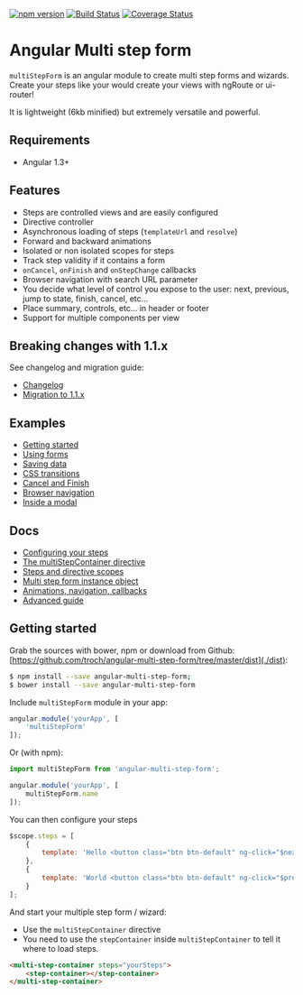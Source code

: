 [![npm version](https://badge.fury.io/js/angular-multi-step-form.svg)](https://badge.fury.io/js/angular-multi-step-form)
[![Build Status](https://travis-ci.org/troch/angular-multi-step-form.svg?branch=master)](https://travis-ci.org/troch/angular-multi-step-form)
[![Coverage Status](https://coveralls.io/repos/troch/angular-multi-step-form/badge.svg?branch=master)](https://coveralls.io/r/troch/angular-multi-step-form?branch=master)

# Angular Multi step form

`multiStepForm` is an angular module to create multi step forms and wizards. Create your steps like your would
create your views with ngRoute or ui-router!

It is lightweight (6kb minified) but extremely versatile and powerful.


## Requirements

- Angular 1.3+


## Features

- Steps are controlled views and are easily configured
- Directive controller
- Asynchronous loading of steps (`templateUrl` and `resolve`)
- Forward and backward animations
- Isolated or non isolated scopes for steps
- Track step validity if it contains a form
- `onCancel`, `onFinish` and `onStepChange` callbacks
- Browser navigation with search URL parameter
- You decide what level of control you expose to the user: next, previous, jump to state, finish, cancel, etc...
- Place summary, controls, etc... in header or footer
- Support for multiple components per view


## Breaking changes with 1.1.x

See changelog and migration guide:

- [Changelog](./CHANGELOG.md)
- [Migration to 1.1.x](./docs/migrating-to-1.1.x.md)

## Examples

- [Getting started](http://troch.github.io/angular-multi-step-form/#/getting-started)
- [Using forms](http://troch.github.io/angular-multi-step-form/#/using-forms)
- [Saving data](http://troch.github.io/angular-multi-step-form/#/saving-data)
- [CSS transitions](http://troch.github.io/angular-multi-step-form/#/css-transitions)
- [Cancel and Finish](http://troch.github.io/angular-multi-step-form/#/cancel-finish)
- [Browser navigation](http://troch.github.io/angular-multi-step-form/#/browser-navigation?step=1)
- [Inside a modal](http://troch.github.io/angular-multi-step-form/#/inside-modal)


## Docs

- [Configuring your steps](./docs/configuring-steps.md)
- [The multiStepContainer directive](./docs/multi-step-container.md)
- [Steps and directive scopes](./docs/scopes.md)
- [Multi step form instance object](./docs/multi-step-instance.md)
- [Animations, navigation, callbacks](./docs/steps-lifecycle.md)
- [Advanced guide](./docs/advanced-guide.md)


## Getting started

Grab the sources with bower, npm or download from Github: [https://github.com/troch/angular-multi-step-form/tree/master/dist](./dist):

```sh
$ npm install --save angular-multi-step-form;
$ bower install --save angular-multi-step-form
```

Include `multiStepForm` module in your app:

```javascript
angular.module('yourApp', [
    'multiStepForm'
]);
```

Or (with npm):

```javascript
import multiStepForm from 'angular-multi-step-form';

angular.module('yourApp', [
    multiStepForm.name
]);
```

You can then configure your steps

```javascript
$scope.steps = [
    {
        template: 'Hello <button class="btn btn-default" ng-click="$nextStep()">Next</button>'
    },
    {
        template: 'World <button class="btn btn-default" ng-click="$previousStep()">Previous</button>'
    }
];
```

And start your multiple step form / wizard:
- Use the `multiStepContainer` directive
- You need to use the `stepContainer` inside `multiStepContainer` to tell it where to load steps.

```html
<multi-step-container steps="yourSteps">
    <step-container></step-container>
</multi-step-container>
```
